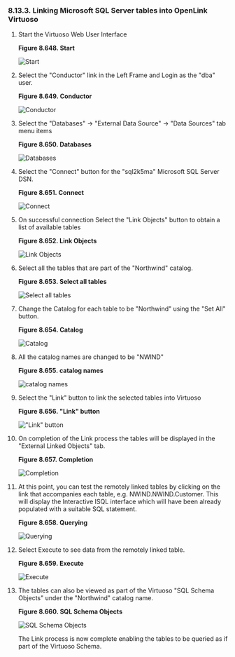 <div>

<div>

<div>

<div>

### 8.13.3. Linking Microsoft SQL Server tables into OpenLink Virtuoso

</div>

</div>

</div>

<div>

1.  Start the Virtuoso Web User Interface

    <div>

    <div>

    **Figure 8.648. Start**

    <div>

    <div>

    ![Start](images/ui/lora1.png)

    </div>

    </div>

    </div>

      

    </div>

2.  Select the "Conductor" link in the Left Frame and Login as the "dba"
    user.

    <div>

    <div>

    **Figure 8.649. Conductor**

    <div>

    <div>

    ![Conductor](images/ui/lora2.png)

    </div>

    </div>

    </div>

      

    </div>

3.  Select the "Databases" -\> "External Data Source" -\> "Data Sources"
    tab menu items

    <div>

    <div>

    **Figure 8.650. Databases**

    <div>

    <div>

    ![Databases](images/ui/slora3.png)

    </div>

    </div>

    </div>

      

    </div>

4.  Select the "Connect" button for the "sql2k5ma" Microsoft SQL Server
    DSN.

    <div>

    <div>

    **Figure 8.651. Connect**

    <div>

    <div>

    ![Connect](images/ui/slora4.png)

    </div>

    </div>

    </div>

      

    </div>

5.  On successful connection Select the "Link Objects" button to obtain
    a list of available tables

    <div>

    <div>

    **Figure 8.652. Link Objects**

    <div>

    <div>

    ![Link Objects](images/ui/slora5.png)

    </div>

    </div>

    </div>

      

    </div>

6.  Select all the tables that are part of the "Northwind" catalog.

    <div>

    <div>

    **Figure 8.653. Select all tables**

    <div>

    <div>

    ![Select all tables](images/ui/slora6.png)

    </div>

    </div>

    </div>

      

    </div>

7.  Change the Catalog for each table to be "Northwind" using the "Set
    All" button.

    <div>

    <div>

    **Figure 8.654. Catalog**

    <div>

    <div>

    ![Catalog](images/ui/slora7.png)

    </div>

    </div>

    </div>

      

    </div>

8.  All the catalog names are changed to be "NWIND"

    <div>

    <div>

    **Figure 8.655. catalog names**

    <div>

    <div>

    ![catalog names](images/ui/slora8.png)

    </div>

    </div>

    </div>

      

    </div>

9.  Select the "Link" button to link the selected tables into Virtuoso

    <div>

    <div>

    **Figure 8.656. "Link" button**

    <div>

    <div>

    !["Link" button](images/ui/slora9.png)

    </div>

    </div>

    </div>

      

    </div>

10. On completion of the Link process the tables will be displayed in
    the "External Linked Objects" tab.

    <div>

    <div>

    **Figure 8.657. Completion**

    <div>

    <div>

    ![Completion](images/ui/slora10.png)

    </div>

    </div>

    </div>

      

    </div>

11. At this point, you can test the remotely linked tables by clicking
    on the link that accompanies each table, e.g. NWIND.NWIND.Customer.
    This will display the Interactive ISQL interface which will have
    been already populated with a suitable SQL statement.

    <div>

    <div>

    **Figure 8.658. Querying**

    <div>

    <div>

    ![Querying](images/ui/slora11.png)

    </div>

    </div>

    </div>

      

    </div>

12. Select Execute to see data from the remotely linked table.

    <div>

    <div>

    **Figure 8.659. Execute**

    <div>

    <div>

    ![Execute](images/ui/slora12.png)

    </div>

    </div>

    </div>

      

    </div>

13. The tables can also be viewed as part of the Virtuoso "SQL Schema
    Objects" under the "Northwind" catalog name.

    <div>

    <div>

    **Figure 8.660. SQL Schema Objects**

    <div>

    <div>

    ![SQL Schema Objects](images/ui/slora13.png)

    </div>

    </div>

    </div>

      

    </div>

    The Link process is now complete enabling the tables to be queried
    as if part of the Virtuoso Schema.

</div>

</div>

